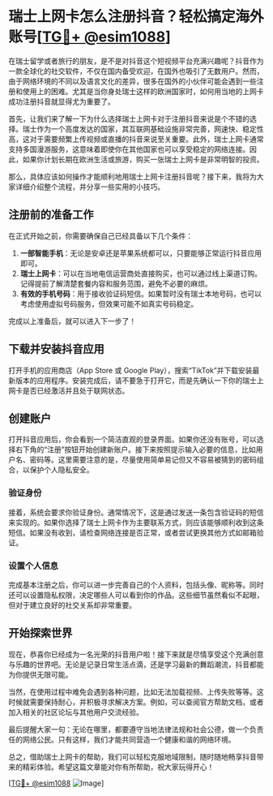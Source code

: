 # 瑞士上网卡怎么注册抖音？轻松搞定海外账号[[TG💪+ @esim1088](https://t.me/s/esim1088)]

在瑞士留学或者旅行的朋友，是不是对抖音这个短视频平台充满兴趣呢？抖音作为一款全球化的社交软件，不仅在国内备受欢迎，在国外也吸引了无数用户。然而，由于网络环境的不同以及语言文化的差异，很多在国外的小伙伴可能会遇到一些注册和使用上的困难。尤其是当你身处瑞士这样的欧洲国家时，如何用当地的上网卡成功注册抖音就显得尤为重要了。

首先，让我们来了解一下为什么选择瑞士上网卡对于注册抖音来说是个不错的选择。瑞士作为一个高度发达的国家，其互联网基础设施非常完善，网速快、稳定性高，这对于需要频繁上传视频或直播的抖音来说至关重要。此外，瑞士上网卡通常支持多国漫游服务，这意味着即使你在其他国家也可以享受稳定的网络连接。因此，如果你计划长期在欧洲生活或旅游，购买一张瑞士上网卡是非常明智的投资。

那么，具体应该如何操作才能顺利地用瑞士上网卡注册抖音呢？接下来，我将为大家详细介绍整个流程，并分享一些实用的小技巧。

## 注册前的准备工作

在正式开始之前，你需要确保自己已经具备以下几个条件：

1. **一部智能手机**：无论是安卓还是苹果系统都可以，只要能够正常运行抖音应用即可。
2. **瑞士上网卡**：可以在当地电信运营商处直接购买，也可以通过线上渠道订购。记得提前了解清楚套餐内容和服务范围，避免不必要的麻烦。
3. **有效的手机号码**：用于接收验证码短信。如果暂时没有瑞士本地号码，也可以考虑使用虚拟号码服务，但效果可能不如真实号码稳定。

完成以上准备后，就可以进入下一步了！

## 下载并安装抖音应用

打开手机的应用商店（App Store 或 Google Play），搜索“TikTok”并下载安装最新版本的应用程序。安装完成后，请不要急于打开它，而是先确认一下你的瑞士上网卡是否已经激活并且处于联网状态。

## 创建账户

打开抖音应用后，你会看到一个简洁直观的登录界面。如果你还没有账号，可以选择右下角的“注册”按钮开始创建新账户。接下来按照提示输入必要的信息，比如用户名、密码等。这里需要注意的是，尽量使用简单易记但又不容易被猜到的密码组合，以保护个人隐私安全。

### 验证身份

接着，系统会要求你验证身份。通常情况下，这是通过发送一条包含验证码的短信来实现的。如果你选择了瑞士上网卡作为主要联系方式，则应该能够顺利收到这条短信。如果没有收到，请检查网络连接是否正常，或者尝试更换其他方式如邮箱验证。

### 设置个人信息

完成基本注册之后，你可以进一步完善自己的个人资料，包括头像、昵称等。同时还可以设置隐私权限，决定哪些人可以看到你的作品。这些细节虽然看似不起眼，但对于建立良好的社交关系却非常重要。

## 开始探索世界

现在，恭喜你已经成为一名光荣的抖音用户啦！接下来就是尽情享受这个充满创意与乐趣的世界吧。无论是记录日常生活点滴，还是学习最新的舞蹈潮流，抖音都能为你提供无限可能。

当然，在使用过程中难免会遇到各种问题，比如无法加载视频、上传失败等等。这时候就需要保持耐心，并积极寻求解决方案。例如，可以查阅官方帮助文档，或者加入相关的社区论坛与其他用户交流经验。

最后提醒大家一句：无论在哪里，都要遵守当地法律法规和社会公德，做一个负责任的网络公民。只有这样，我们才能共同营造一个健康和谐的网络环境。

总之，借助瑞士上网卡的帮助，我们可以轻松克服地域限制，随时随地畅享抖音带来的精彩体验。希望这篇文章能对你有所帮助，祝大家玩得开心！

[[TG💪+ @esim1088](https://t.me/s/esim1088) ![Image](https://i.postimg.cc/4NQfJmqS/Snipaste-2025-05-13-00-14-12.png)]
